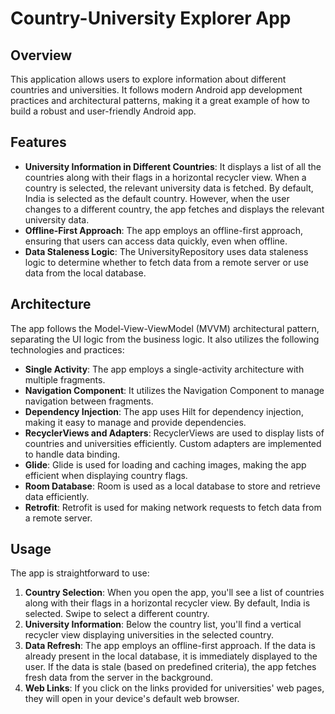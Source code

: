 # Country-University Explorer App

## Overview

This application allows users to explore information about different countries and universities. It follows modern Android app development practices and architectural patterns, making it a great example of how to build a robust and user-friendly Android app.

## Features


- **University Information in Different Countries**: It displays a list of all the countries along with their flags in a horizontal recycler view. When a country is selected, the relevant university data is fetched. By default, India is selected as the default country. However, when the user changes to a different country, the app fetches and displays the relevant university data.
- **Offline-First Approach**: The app employs an offline-first approach, ensuring that users can access data quickly, even when offline.
- **Data Staleness Logic**: The UniversityRepository uses data staleness logic to determine whether to fetch data from a remote server or use data from the local database. 

## Architecture

The app follows the Model-View-ViewModel (MVVM) architectural pattern, separating the UI logic from the business logic. It also utilizes the following technologies and practices:

- **Single Activity**: The app employs a single-activity architecture with multiple fragments.
- **Navigation Component**: It utilizes the Navigation Component to manage navigation between fragments.
- **Dependency Injection**: The app uses Hilt for dependency injection, making it easy to manage and provide dependencies.
- **RecyclerViews and Adapters**: RecyclerViews are used to display lists of countries and universities efficiently. Custom adapters are implemented to handle data binding.
- **Glide**: Glide is used for loading and caching images, making the app efficient when displaying country flags.
- **Room Database**: Room is used as a local database to store and retrieve data efficiently.
- **Retrofit**: Retrofit is used for making network requests to fetch data from a remote server.

## Usage

The app is straightforward to use:

1. **Country Selection**: When you open the app, you'll see a list of countries along with their flags in a horizontal recycler view. By default, India is selected. Swipe to select a different country.
2. **University Information**: Below the country list, you'll find a vertical recycler view displaying universities in the selected country.
3. **Data Refresh**: The app employs an offline-first approach. If the data is already present in the local database, it is immediately displayed to the user. If the data is stale (based on predefined criteria), the app fetches fresh data from the server in the background.
4. **Web Links**: If you click on the links provided for universities' web pages, they will open in your device's default web browser.



